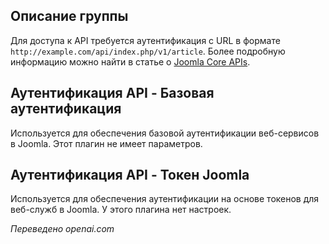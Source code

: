<!-- Filename: Chunk4x:Extensions_Plugin_Manager_Edit_API_Authentication_Group / Display title: Группа аутентификации API -->

## Описание группы

Для доступа к API требуется аутентификация с URL в формате `http://example.com/api/index.php/v1/article`. Более подробную информацию можно найти в статье о [Joomla Core APIs](https://docs.joomla.org/J4.x:Joomla_Core_APIs/en).

## Аутентификация API - Базовая аутентификация

Используется для обеспечения базовой аутентификации веб-сервисов в Joomla. Этот плагин не имеет параметров.

## Аутентификация API - Токен Joomla

Используется для обеспечения аутентификации на основе токенов для веб-служб в Joomla. У этого плагина нет настроек.

*Переведено openai.com*

